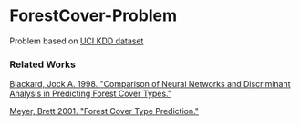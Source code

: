 # ForestCover-Problem
Problem based on [UCI KDD dataset](http://kdd.ics.uci.edu/databases/covertype/covertype.html)

### Related Works
[Blackard, Jock A. 1998. "Comparison of Neural Networks and Discriminant Analysis in Predicting Forest Cover Types."](http://citeseerx.ist.psu.edu/viewdoc/download?doi=10.1.1.128.2475&rep=rep1&type=pdf)

[Meyer, Brett 2001. "Forest Cover Type Prediction."](http://www-di.inf.puc-rio.br/~milidiu/inf2979/anteprojetos/gribel.pdf)
